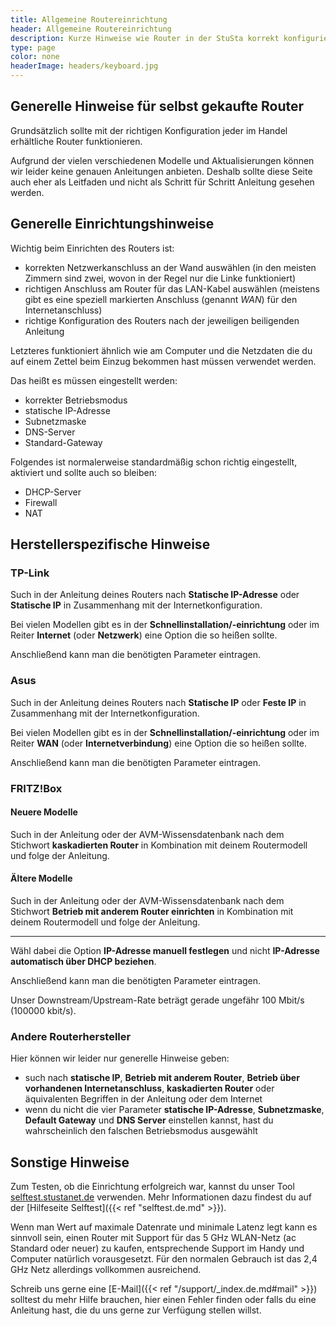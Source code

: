 ```yaml
---
title: Allgemeine Routereinrichtung
header: Allgemeine Routereinrichtung
description: Kurze Hinweise wie Router in der StuSta korrekt konfiguriert werden können.
type: page
color: none
headerImage: headers/keyboard.jpg
---
```


## Generelle Hinweise für selbst gekaufte Router

Grundsätzlich sollte mit der richtigen Konfiguration jeder im Handel erhältliche Router funktionieren.

Aufgrund der vielen verschiedenen Modelle und Aktualisierungen können wir leider keine genauen Anleitungen anbieten.
Deshalb sollte diese Seite auch eher als Leitfaden und nicht als Schritt für Schritt Anleitung gesehen werden.

## Generelle Einrichtungshinweise

Wichtig beim Einrichten des Routers ist:

* korrekten Netzwerkanschluss an der Wand auswählen (in den meisten Zimmern sind zwei, wovon in der Regel nur die Linke funktioniert) 
* richtigen Anschluss am Router für das LAN-Kabel auswählen (meistens gibt es eine speziell markierten Anschluss (genannt *WAN*) für den Internetanschluss)
* richtige Konfiguration des Routers nach der jeweiligen beiligenden Anleitung

Letzteres funktioniert ähnlich wie am Computer und die Netzdaten die du auf einem Zettel beim Einzug bekommen hast müssen verwendet werden.

Das heißt es müssen eingestellt werden:

* korrekter Betriebsmodus
* statische IP-Adresse
* Subnetzmaske
* DNS-Server
* Standard-Gateway

Folgendes ist normalerweise standardmäßig schon richtig eingestellt, aktiviert und sollte auch so bleiben:

* DHCP-Server
* Firewall
* NAT

## Herstellerspezifische Hinweise

### TP-Link

Such in der Anleitung deines Routers nach **Statische IP-Adresse** oder **Statische IP** in Zusammenhang mit der Internetkonfiguration.

Bei vielen Modellen gibt es in der **Schnellinstallation/-einrichtung** oder im Reiter **Internet** (oder **Netzwerk**) eine Option die so heißen sollte.

Anschließend kann man die benötigten Parameter eintragen.

### Asus

Such in der Anleitung deines Routers nach **Statische IP** oder **Feste IP** in Zusammenhang mit der Internetkonfiguration.

Bei vielen Modellen gibt es in der **Schnellinstallation/-einrichtung** oder im Reiter **WAN** (oder **Internetverbindung**) eine Option die so heißen sollte.

Anschließend kann man die benötigten Parameter eintragen.

### FRITZ!Box

#### Neuere Modelle

Such in der Anleitung oder der AVM-Wissensdatenbank nach dem Stichwort **kaskadierten Router** in Kombination mit deinem Routermodell und folge der Anleitung.

#### Ältere Modelle

Such in der Anleitung oder der AVM-Wissensdatenbank nach dem Stichwort **Betrieb mit anderem Router einrichten** in Kombination mit deinem Routermodell und folge der Anleitung.

-------------

Wähl dabei die Option **IP-Adresse manuell festlegen** und nicht **IP-Adresse automatisch über DHCP beziehen**.

Anschließend kann man die benötigten Parameter eintragen.

Unser Downstream/Upstream-Rate beträgt gerade ungefähr 100 Mbit/s (100000 kbit/s).

### Andere Routerhersteller

Hier können wir leider nur generelle Hinweise geben:

* such nach **statische IP**, **Betrieb mit anderem Router**, **Betrieb über vorhandenen Internetanschluss**, **kaskadierten Router** oder äquivalenten Begriffen in der Anleitung oder dem Internet
* wenn du nicht die vier Parameter **statische IP-Adresse**, **Subnetzmaske**, **Default Gateway** und **DNS Server** einstellen kannst, hast du wahrscheinlich den falschen Betriebsmodus ausgewählt

## Sonstige Hinweise

Zum Testen, ob die Einrichtung erfolgreich war, kannst du unser Tool [selftest.stustanet.de](http://selftest.stustanet.de) verwenden.
Mehr Informationen dazu findest du auf der [Hilfeseite Selftest]({{< ref "selftest.de.md" >}}).

Wenn man Wert auf maximale Datenrate und minimale Latenz legt kann es sinnvoll sein, einen Router mit Support für das 5 GHz WLAN-Netz (ac Standard oder neuer) zu kaufen, entsprechende Support im Handy und Computer natürlich vorausgesetzt.
Für den normalen Gebrauch ist das 2,4 GHz Netz allerdings vollkommen ausreichend.

Schreib uns gerne eine [E-Mail]({{< ref "/support/_index.de.md#mail" >}}) solltest du mehr Hilfe brauchen, hier einen Fehler finden oder falls du eine Anleitung hast, die du uns gerne zur Verfügung stellen willst.